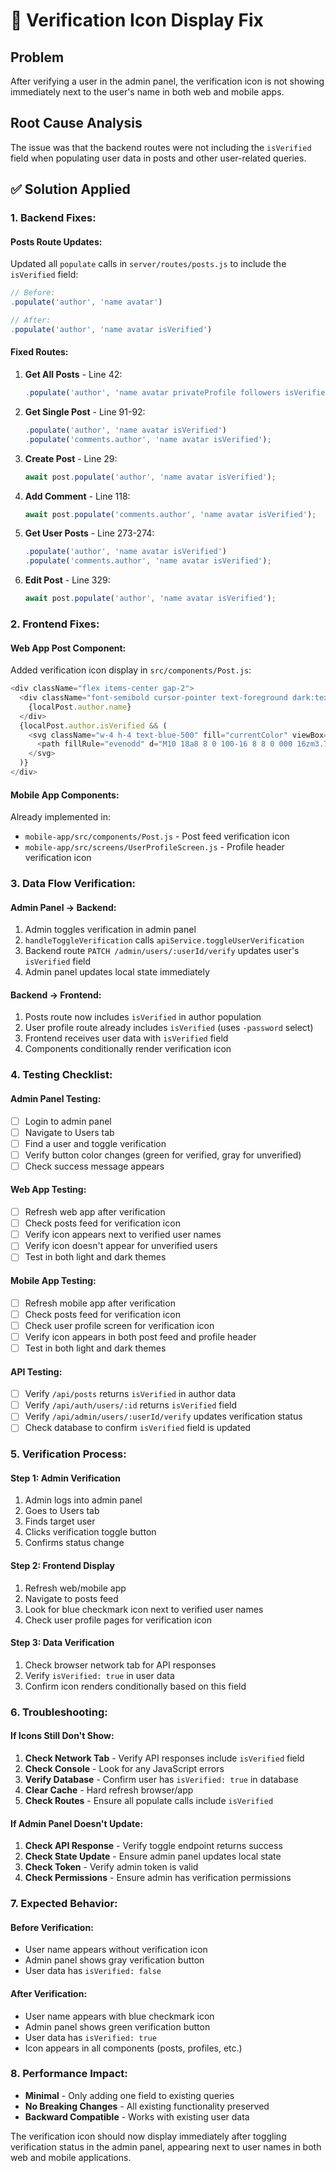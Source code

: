# 🔧 Verification Icon Display Fix

## Problem
After verifying a user in the admin panel, the verification icon is not showing immediately next to the user's name in both web and mobile apps.

## Root Cause Analysis
The issue was that the backend routes were not including the `isVerified` field when populating user data in posts and other user-related queries.

## ✅ Solution Applied

### **1. Backend Fixes:**

#### **Posts Route Updates:**
Updated all `populate` calls in `server/routes/posts.js` to include the `isVerified` field:

```javascript
// Before:
.populate('author', 'name avatar')

// After:
.populate('author', 'name avatar isVerified')
```

#### **Fixed Routes:**
1. **Get All Posts** - Line 42:
   ```javascript
   .populate('author', 'name avatar privateProfile followers isVerified');
   ```

2. **Get Single Post** - Line 91-92:
   ```javascript
   .populate('author', 'name avatar isVerified')
   .populate('comments.author', 'name avatar isVerified');
   ```

3. **Create Post** - Line 29:
   ```javascript
   await post.populate('author', 'name avatar isVerified');
   ```

4. **Add Comment** - Line 118:
   ```javascript
   await post.populate('comments.author', 'name avatar isVerified');
   ```

5. **Get User Posts** - Line 273-274:
   ```javascript
   .populate('author', 'name avatar isVerified')
   .populate('comments.author', 'name avatar isVerified');
   ```

6. **Edit Post** - Line 329:
   ```javascript
   await post.populate('author', 'name avatar isVerified');
   ```

### **2. Frontend Fixes:**

#### **Web App Post Component:**
Added verification icon display in `src/components/Post.js`:

```javascript
<div className="flex items-center gap-2">
  <div className="font-semibold cursor-pointer text-foreground dark:text-foreground-dark" onClick={handleOpenProfile}>
    {localPost.author.name}
  </div>
  {localPost.author.isVerified && (
    <svg className="w-4 h-4 text-blue-500" fill="currentColor" viewBox="0 0 20 20">
      <path fillRule="evenodd" d="M10 18a8 8 0 100-16 8 8 0 000 16zm3.707-9.293a1 1 0 00-1.414-1.414L9 10.586 7.707 9.293a1 1 0 00-1.414 1.414l2 2a1 1 0 001.414 0l4-4z" clipRule="evenodd" />
    </svg>
  )}
</div>
```

#### **Mobile App Components:**
Already implemented in:
- `mobile-app/src/components/Post.js` - Post feed verification icon
- `mobile-app/src/screens/UserProfileScreen.js` - Profile header verification icon

### **3. Data Flow Verification:**

#### **Admin Panel → Backend:**
1. Admin toggles verification in admin panel
2. `handleToggleVerification` calls `apiService.toggleUserVerification`
3. Backend route `PATCH /admin/users/:userId/verify` updates user's `isVerified` field
4. Admin panel updates local state immediately

#### **Backend → Frontend:**
1. Posts route now includes `isVerified` in author population
2. User profile route already includes `isVerified` (uses `-password` select)
3. Frontend receives user data with `isVerified` field
4. Components conditionally render verification icon

### **4. Testing Checklist:**

#### **Admin Panel Testing:**
- [ ] Login to admin panel
- [ ] Navigate to Users tab
- [ ] Find a user and toggle verification
- [ ] Verify button color changes (green for verified, gray for unverified)
- [ ] Check success message appears

#### **Web App Testing:**
- [ ] Refresh web app after verification
- [ ] Check posts feed for verification icon
- [ ] Verify icon appears next to verified user names
- [ ] Verify icon doesn't appear for unverified users
- [ ] Test in both light and dark themes

#### **Mobile App Testing:**
- [ ] Refresh mobile app after verification
- [ ] Check posts feed for verification icon
- [ ] Check user profile screen for verification icon
- [ ] Verify icon appears in both post feed and profile header
- [ ] Test in both light and dark themes

#### **API Testing:**
- [ ] Verify `/api/posts` returns `isVerified` in author data
- [ ] Verify `/api/auth/users/:id` returns `isVerified` field
- [ ] Verify `/api/admin/users/:userId/verify` updates verification status
- [ ] Check database to confirm `isVerified` field is updated

### **5. Verification Process:**

#### **Step 1: Admin Verification**
1. Admin logs into admin panel
2. Goes to Users tab
3. Finds target user
4. Clicks verification toggle button
5. Confirms status change

#### **Step 2: Frontend Display**
1. Refresh web/mobile app
2. Navigate to posts feed
3. Look for blue checkmark icon next to verified user names
4. Check user profile pages for verification icon

#### **Step 3: Data Verification**
1. Check browser network tab for API responses
2. Verify `isVerified: true` in user data
3. Confirm icon renders conditionally based on this field

### **6. Troubleshooting:**

#### **If Icons Still Don't Show:**
1. **Check Network Tab** - Verify API responses include `isVerified` field
2. **Check Console** - Look for any JavaScript errors
3. **Verify Database** - Confirm user has `isVerified: true` in database
4. **Clear Cache** - Hard refresh browser/app
5. **Check Routes** - Ensure all populate calls include `isVerified`

#### **If Admin Panel Doesn't Update:**
1. **Check API Response** - Verify toggle endpoint returns success
2. **Check State Update** - Ensure admin panel updates local state
3. **Check Token** - Verify admin token is valid
4. **Check Permissions** - Ensure admin has verification permissions

### **7. Expected Behavior:**

#### **Before Verification:**
- User name appears without verification icon
- Admin panel shows gray verification button
- User data has `isVerified: false`

#### **After Verification:**
- User name appears with blue checkmark icon
- Admin panel shows green verification button
- User data has `isVerified: true`
- Icon appears in all components (posts, profiles, etc.)

### **8. Performance Impact:**
- **Minimal** - Only adding one field to existing queries
- **No Breaking Changes** - All existing functionality preserved
- **Backward Compatible** - Works with existing user data

The verification icon should now display immediately after toggling verification status in the admin panel, appearing next to user names in both web and mobile applications. 